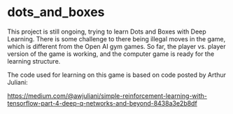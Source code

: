 # dots_and_boxes

This project is still ongoing, trying to learn Dots and Boxes with Deep Learning. There is some challenge to there being illegal moves in the game, which is different from the Open AI gym games. So far, the player vs. player version of the game is working, and the computer game is ready for the learning structure.

The code used for learning on this game is based on code posted by Arthur Juliani:

https://medium.com/@awjuliani/simple-reinforcement-learning-with-tensorflow-part-4-deep-q-networks-and-beyond-8438a3e2b8df
